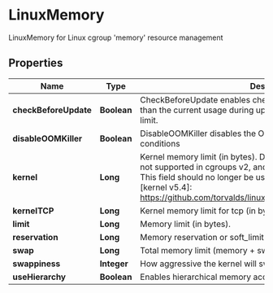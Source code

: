 

# LinuxMemory

LinuxMemory for Linux cgroup 'memory' resource management

## Properties

| Name | Type | Description | Notes |
|------------ | ------------- | ------------- | -------------|
|**checkBeforeUpdate** | **Boolean** | CheckBeforeUpdate enables checking if a new memory limit is lower than the current usage during update, and if so, rejecting the new limit. |  [optional] |
|**disableOOMKiller** | **Boolean** | DisableOOMKiller disables the OOM killer for out of memory conditions |  [optional] |
|**kernel** | **Long** | Kernel memory limit (in bytes).  Deprecated: kernel-memory limits are not supported in cgroups v2, and were obsoleted in [kernel v5.4]. This field should no longer be used, as it may be ignored by runtimes.  [kernel v5.4]: https://github.com/torvalds/linux/commit/0158115f702b0ba208ab0 |  [optional] |
|**kernelTCP** | **Long** | Kernel memory limit for tcp (in bytes) |  [optional] |
|**limit** | **Long** | Memory limit (in bytes). |  [optional] |
|**reservation** | **Long** | Memory reservation or soft_limit (in bytes). |  [optional] |
|**swap** | **Long** | Total memory limit (memory + swap). |  [optional] |
|**swappiness** | **Integer** | How aggressive the kernel will swap memory pages. |  [optional] |
|**useHierarchy** | **Boolean** | Enables hierarchical memory accounting |  [optional] |



